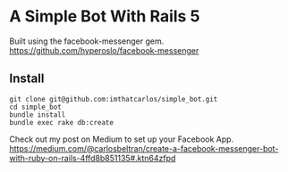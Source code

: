 # A Simple Bot With Rails 5

Built using the facebook-messenger gem. https://github.com/hyperoslo/facebook-messenger

## Install

```
git clone git@github.com:imthatcarlos/simple_bot.git
cd simple_bot
bundle install
bundle exec rake db:create
```

Check out my post on Medium to set up your Facebook App.
https://medium.com/@carlosbeltran/create-a-facebook-messenger-bot-with-ruby-on-rails-4ffd8b851135#.ktn64zfpd
